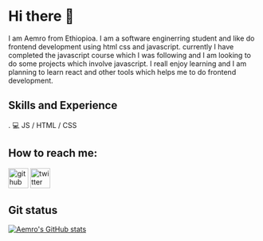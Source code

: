 
# Hi there 👋

I am Aemro from Ethiopioa. I am a software enginerring student and like do frontend development using html css and javascript. currently I have completed the javascript course which I was following and I am looking to do some projects which involve javascript. I reall enjoy learning and I am planning to learn react and other tools which helps me to do frontend development.

## Skills and Experience
. 💻 JS / HTML / CSS

## How to reach me:
[<img src='https://cdn.jsdelivr.net/npm/simple-icons@3.0.1/icons/github.svg' alt='github' height='40'>](https://github.com/aemrobe)  [<img src='https://cdn.jsdelivr.net/npm/simple-icons@3.0.1/icons/twitter.svg' alt='twitter' height='40'>](https://twitter.com/Aemro112)  


## Git status
[![Aemro's GitHub stats](https://github-readme-stats.vercel.app/api?username=aemrobe)](https://github.com/anuraghazra/github-readme-stats)


